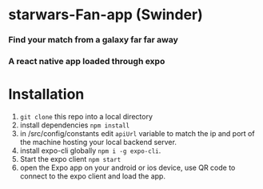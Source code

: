 # starwars-Fan-app (Swinder)
### Find your match from a galaxy far far away
### A react native app loaded through expo

# Installation
1. `git clone` this repo into a local directory
2. install dependencies `npm install`
3. in /src/config/constants edit `apiUrl` variable to match the ip and port of the machine hosting your local backend server.
4. install expo-cli globally `npm i -g expo-cli`.
5. Start the expo client `npm start`
6. open the Expo app on your android or ios device, use QR code to connect to the expo client and load the app.

